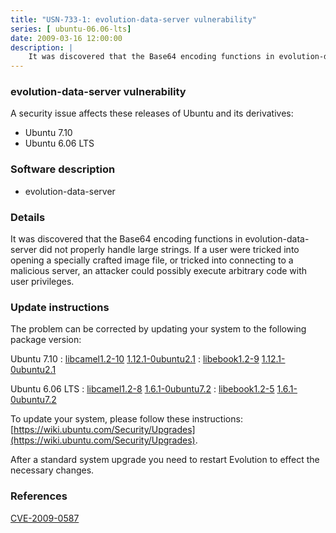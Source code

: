 ```yaml
---
title: "USN-733-1: evolution-data-server vulnerability"
series: [ ubuntu-06.06-lts]
date: 2009-03-16 12:00:00
description: |
    It was discovered that the Base64 encoding functions in evolution-data-server did not properly handle large strings. If a user were tricked into opening a specially crafted image file, or tricked into connecting to a malicious server, an attacker could possibly execute arbitrary code with user privileges. 
--- 
```

 
### evolution-data-server vulnerability

A security issue affects these releases of Ubuntu and its derivatives:

* Ubuntu 7.10
* Ubuntu 6.06 LTS

### Software description

* evolution-data-server 

### Details

It was discovered that the Base64 encoding functions in evolution-data-server did not properly handle large strings. If a user were tricked into opening a specially crafted image file, or tricked into connecting to a malicious server, an attacker could possibly execute arbitrary code with user privileges. 

### Update instructions

The problem can be corrected by updating your system to the following package version:

Ubuntu 7.10
 : [libcamel1.2-10](https://launchpad.net/ubuntu/+source/evolution-data-server) <span> [1.12.1-0ubuntu2.1](https://launchpad.net/ubuntu/+source/evolution-data-server/1.12.1-0ubuntu2.1) </span> 
 : [libebook1.2-9](https://launchpad.net/ubuntu/+source/evolution-data-server) <span> [1.12.1-0ubuntu2.1](https://launchpad.net/ubuntu/+source/evolution-data-server/1.12.1-0ubuntu2.1) </span> 

Ubuntu 6.06 LTS
 : [libcamel1.2-8](https://launchpad.net/ubuntu/+source/evolution-data-server) <span> [1.6.1-0ubuntu7.2](https://launchpad.net/ubuntu/+source/evolution-data-server/1.6.1-0ubuntu7.2) </span> 
 : [libebook1.2-5](https://launchpad.net/ubuntu/+source/evolution-data-server) <span> [1.6.1-0ubuntu7.2](https://launchpad.net/ubuntu/+source/evolution-data-server/1.6.1-0ubuntu7.2) </span> 

To update your system, please follow these instructions: [https://wiki.ubuntu.com/Security/Upgrades](https://wiki.ubuntu.com/Security/Upgrades).

After a standard system upgrade you need to restart Evolution to effect the necessary changes. 

### References

 [CVE-2009-0587](http://people.ubuntu.com/~ubuntu-security/cve/CVE-2009-0587)
 

